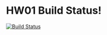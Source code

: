 <h1> HW01 Build Status!  </h1>
  
  
[![Build Status](https://app.travis-ci.com/WilliamBaltus/SSW567.svg?branch=main)](https://app.travis-ci.com/WilliamBaltus/SSW567)
